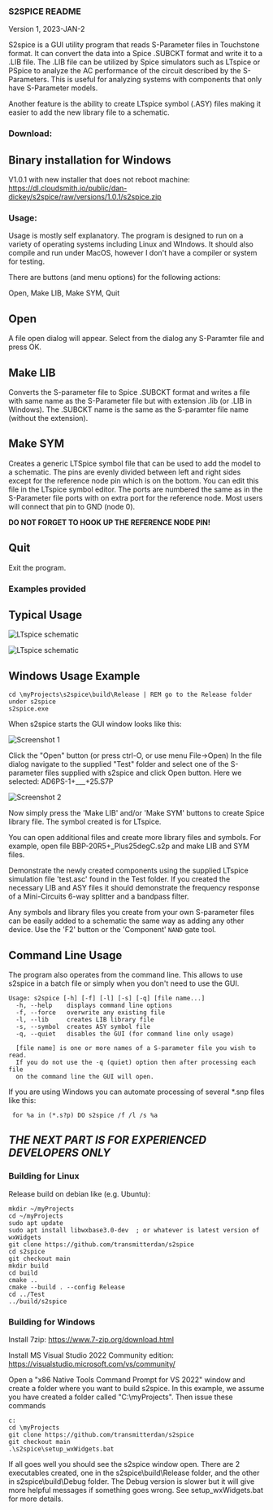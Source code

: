 ### S2SPICE README

Version 1, 2023-JAN-2

S2spice is a GUI utility program that reads S-Parameter files in Touchstone format. It can convert the data into a Spice .SUBCKT format and write it to a .LIB file. The .LIB file can be utilized by Spice simulators such as LTspice or PSpice to analyze the AC performance of the circuit described by the S-Parameters.  This is useful for analyzing systems with components that only have S-Parameter models.

Another feature is the ability to create LTspice symbol (.ASY) files making it easier to add the new library file to a schematic.

### Download:

## Binary installation for Windows

V1.0.1 with new installer that does not reboot machine:
https://dl.cloudsmith.io/public/dan-dickey/s2spice/raw/versions/1.0.1/s2spice.zip

### Usage:

Usage is mostly self explanatory.  The program is designed to run on a variety of operating systems including Linux and WIndows.  It should also compile and run under MacOS, however I don't have a compiler or system for testing.

There are buttons (and menu options) for the following actions:

Open, Make LIB, Make SYM, Quit

## Open

A file open dialog will appear. Select from the dialog any S-Paramter file and press OK.

## Make LIB

Converts the S-parameter file to Spice .SUBCKT format and writes a file with same name as the S-Parameter file but with extension .lib (or .LIB in Windows).  The .SUBCKT name is the same as the S-paramter file name (without the extension).

## Make SYM

Creates a generic LTSpice symbol file that can be used to add the model to a schematic. The pins are evenly divided between left and right sides except for the reference node pin which is on the bottom. You can edit this file in the LTspice symbol editor. The ports are numbered the same as in the S-Parameter file ports with on extra port for the reference node.  Most users will connect that pin to GND (node 0).

__DO NOT FORGET TO HOOK UP THE REFERENCE NODE PIN!__

## Quit

Exit the program.

### Examples provided

## Typical Usage

![LTspice schematic](Test/Screenshot%205.png)

![LTspice schematic](Test/Screenshot%206.png)

## Windows Usage Example 
```
cd \myProjects\s2spice\build\Release | REM go to the Release folder under s2spice
s2spice.exe
```
When s2spice starts the GUI window looks like this:

![Screenshot 1](Test/Screenshot%201.png)

Click the "Open" button (or press ctrl-O, or use menu File->Open)
In the file dialog navigate to the supplied "Test" folder and select one of the S-parameter files supplied with s2spice and click Open button.  Here we selected: AD6PS-1+___+25.S7P

![Screenshot 2](Test/Screenshot%202.png)

Now simply press the 'Make LIB' and/or 'Make SYM' buttons to create Spice library file.  The symbol created is for LTspice.

You can open additional files and create more library files and symbols.  For example, open file BBP-20R5+_Plus25degC.s2p and make LIB and SYM files.

Demonstrate the newly created components using the supplied LTspice simulation file 'test.asc' found in the Test folder. If you created the necessary LIB and ASY files it should demonstrate the frequency response of a Mini-Circuits 6-way splitter and a bandpass filter.

Any symbols and library files you create from your own S-parameter files can be easily added to a schematic the same way as adding any other device.  Use the 'F2' button or the 'Component' ```NAND``` gate tool.

## Command Line Usage
The program also operates from the command line.  This allows to use s2spice in a batch file or simply when you don't need to use the GUI.
```
Usage: s2spice [-h] [-f] [-l] [-s] [-q] [file name...]
  -h, --help    displays command line options
  -f, --force   overwrite any existing file
  -l, --lib     creates LIB library file
  -s, --symbol  creates ASY symbol file
  -q, --quiet   disables the GUI (for command line only usage)

  [file name] is one or more names of a S-parameter file you wish to read.
  If you do not use the -q (quiet) option then after processing each file 
  on the command line the GUI will open.
```
  If you are using Windows you can automate processing of several *.snp files like this:
```
 for %a in (*.s?p) DO s2spice /f /l /s %a
```
## ___THE NEXT PART IS FOR EXPERIENCED DEVELOPERS ONLY___

### Building for Linux
Release build on debian like (e.g. Ubuntu):
```
mkdir ~/myProjects
cd ~/myProjects
sudo apt update
sudo apt install libwxbase3.0-dev  ; or whatever is latest version of wxWidgets
git clone https://github.com/transmitterdan/s2spice
cd s2spice
git checkout main
mkdir build
cd build
cmake ..
cmake --build . --config Release
cd ../Test
../build/s2spice
```

### Building for Windows
Install 7zip: https://www.7-zip.org/download.html

Install MS Visual Studio 2022 Community edition: https://visualstudio.microsoft.com/vs/community/

Open a "x86 Native Tools Command Prompt for VS 2022" window and create a folder where you want to build s2spice.  In this example, we assume you have created a folder called "C:\myProjects". Then issue these commands
```
c:
cd \myProjects
git clone https://github.com/transmitterdan/s2spice
git checkout main
.\s2spice\setup_wxWidgets.bat
```
If all goes well you should see the s2spice window open.  There are 2 executables created, one in the s2spice\build\Release folder, and the other in s2spice\build\Debug folder.  The Debug version is slower but it will give more helpful messages if something goes wrong.  See setup_wxWidgets.bat for more details.
